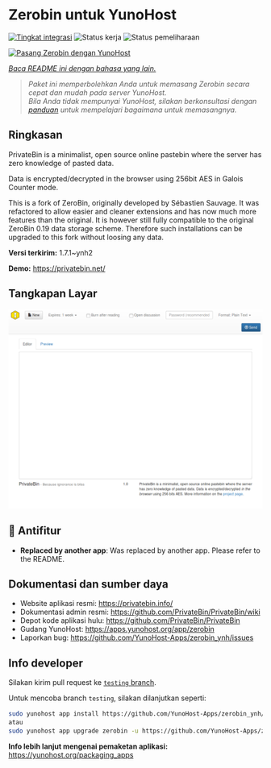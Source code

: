 <!--
N.B.: README ini dibuat secara otomatis oleh <https://github.com/YunoHost/apps/tree/master/tools/readme_generator>
Ini TIDAK boleh diedit dengan tangan.
-->

# Zerobin untuk YunoHost

[![Tingkat integrasi](https://dash.yunohost.org/integration/zerobin.svg)](https://ci-apps.yunohost.org/ci/apps/zerobin/) ![Status kerja](https://ci-apps.yunohost.org/ci/badges/zerobin.status.svg) ![Status pemeliharaan](https://ci-apps.yunohost.org/ci/badges/zerobin.maintain.svg)

[![Pasang Zerobin dengan YunoHost](https://install-app.yunohost.org/install-with-yunohost.svg)](https://install-app.yunohost.org/?app=zerobin)

*[Baca README ini dengan bahasa yang lain.](./ALL_README.md)*

> *Paket ini memperbolehkan Anda untuk memasang Zerobin secara cepat dan mudah pada server YunoHost.*  
> *Bila Anda tidak mempunyai YunoHost, silakan berkonsultasi dengan [panduan](https://yunohost.org/install) untuk mempelajari bagaimana untuk memasangnya.*

## Ringkasan

PrivateBin is a minimalist, open source online pastebin where the server has zero knowledge of pasted data.

Data is encrypted/decrypted in the browser using 256bit AES in Galois Counter mode.

This is a fork of ZeroBin, originally developed by Sébastien Sauvage. It was refactored to allow easier and cleaner extensions and has now much more features than the original. It is however still fully compatible to the original ZeroBin 0.19 data storage scheme. Therefore such installations can be upgraded to this fork without loosing any data.


**Versi terkirim:** 1.7.1~ynh2

**Demo:** <https://privatebin.net/>

## Tangkapan Layar

![Tangkapan Layar pada Zerobin](./doc/screenshots/screenshot.png)

## :red_circle: Antifitur

- **Replaced by another app**: Was replaced by another app. Please refer to the README.

## Dokumentasi dan sumber daya

- Website aplikasi resmi: <https://privatebin.info/>
- Dokumentasi admin resmi: <https://github.com/PrivateBin/PrivateBin/wiki>
- Depot kode aplikasi hulu: <https://github.com/PrivateBin/PrivateBin>
- Gudang YunoHost: <https://apps.yunohost.org/app/zerobin>
- Laporkan bug: <https://github.com/YunoHost-Apps/zerobin_ynh/issues>

## Info developer

Silakan kirim pull request ke [`testing` branch](https://github.com/YunoHost-Apps/zerobin_ynh/tree/testing).

Untuk mencoba branch `testing`, silakan dilanjutkan seperti:

```bash
sudo yunohost app install https://github.com/YunoHost-Apps/zerobin_ynh/tree/testing --debug
atau
sudo yunohost app upgrade zerobin -u https://github.com/YunoHost-Apps/zerobin_ynh/tree/testing --debug
```

**Info lebih lanjut mengenai pemaketan aplikasi:** <https://yunohost.org/packaging_apps>
